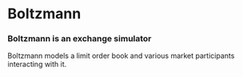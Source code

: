 # Boltzmann
### Boltzmann is an exchange simulator

Boltzmann models a limit order book and various market participants interacting with it.
